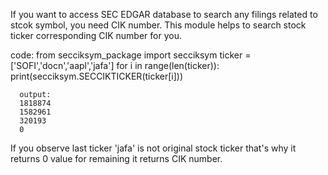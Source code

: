 If you want to access SEC EDGAR database to search any filings related to stcok symbol, you need CIK number.
  This module helps to search stock ticker corresponding CIK number for you.
    
    
code:
from secciksym_package import secciksym
ticker = ['SOFI','docn','aapl','jafa']
for i in range(len(ticker)):
    print(secciksym.SECCIKTICKER(ticker[i]))
      
      
      output:
      1818874
      1582961
      320193
      0

  
  If you observe last ticker 'jafa' is not original stock ticker that's why it returns 0 value for remaining it returns CIK number.
  
